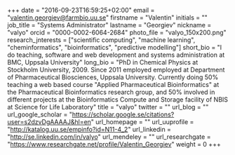 +++
date = "2016-09-23T16:59:25+02:00"
email = "valentin.georgiev@farmbio.uu.se"
firstname = "Valentin"
initials = ""
job_title = "Systems Administrator"
lastname = "Georgiev"
nickname = "valyo"
orcid = "0000-0002-6064-2684"
photo_file = "valyo_150x200.png"
research_jnterests = ["scientific computing", "machine learning", "cheminformatics", "bioinformatics", "predictive modelling"]
short_bio = "I do teaching, software and web development and systems administration at BMC, Uppsala University"
long_bio = "PhD in Chemical Physics at Stockholm University, 2009. Since 2011 employed employed at Department of Pharmaceutical Biosciences, Uppsala University. Currently doing 50% teaching a web based course \"Applied Pharmaceutical Bioinformatics\" at the Pharmaceutical Bioinformatics research group, and 50% involved in different projects at the Bioinformatics Compute and Storage facility of NBIS at Science for Life Laboratory"
title = "valyo"
twitter = ""
url_blog = ""
url_google_scholar = "https://scholar.google.se/citations?user=s2dzvDgAAAAJ&hl=en"
url_homepage = ""
url_uuprofile = "http://katalog.uu.se/empinfo?id=N11-4_2"
url_linkedin = "http://se.linkedin.com/in/valyo"
url_mendeley = ""
url_researchgate = "https://www.researchgate.net/profile/Valentin_Georgiev"
weight = 0
+++

